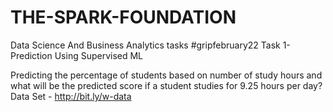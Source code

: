 # THE-SPARK-FOUNDATION
Data Science And Business Analytics tasks
#gripfebruary22
Task 1- Prediction Using Supervised ML

Predicting the percentage of students based on number of study hours and what will be the predicted score if a student studies for 9.25 hours per day? 
Data Set - http://bit.ly/w-data

